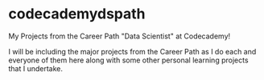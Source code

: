 # codecademydspath
My Projects from the Career Path "Data Scientist" at Codecademy!

I will be including the major projects from the Career Path as I do each and everyone of them here along with some other personal learning projects that I undertake.
